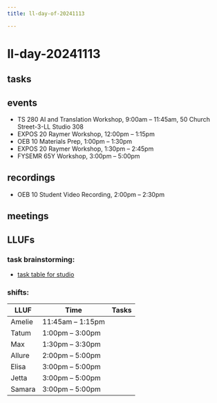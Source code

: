 ```yaml
---
title: ll-day-of-20241113

---
```


# ll-day-20241113

## tasks

## events
* TS 280 AI and Translation Workshop, 9:00am – 11:45am, 50 Church Street-3-LL Studio 308
* EXPOS 20 Raymer Workshop, 12:00pm – 1:15pm
* OEB 10 Materials Prep, 1:00pm – 1:30pm
* EXPOS 20 Raymer Workshop, 1:30pm – 2:45pm
* FYSEMR 65Y Workshop, 3:00pm – 5:00pm

## recordings
* OEB 10 Student Video Recording, 2:00pm – 2:30pm

## meetings

## LLUFs
### task brainstorming:
* [task table for studio](link)

### shifts:

| LLUF    | Time           | Tasks |
| ------- |----------------|-------|
| Amelie  | 11:45am – 1:15pm |       |
| Tatum   | 1:00pm – 3:00pm   |       |
| Max     | 1:30pm – 3:30pm   |       |
| Allure  | 2:00pm – 5:00pm   |       |
| Elisa   | 3:00pm – 5:00pm   |       |
| Jetta   | 3:00pm – 5:00pm   |       |
| Samara  | 3:00pm – 5:00pm   |       |
